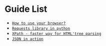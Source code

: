 # Guide List

- [`How to use your browser?`](/start_guides/devtools.md)
- [`Requests library in python`](/start_guides/requests.md)
- [`XPath - faster way for HTML'tree parsing`](/start_guides/xpath.md)
- [`JSON in action`](/start_guides/json.md)
